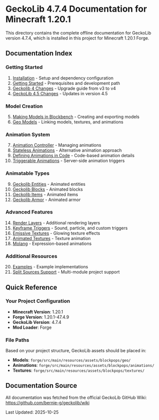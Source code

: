 # GeckoLib 4.7.4 Documentation for Minecraft 1.20.1

This directory contains the complete offline documentation for GeckoLib version 4.7.4, which is installed in this project for Minecraft 1.20.1 Forge.

## Documentation Index

### Getting Started
1. [Installation](01-Installation.md) - Setup and dependency configuration
2. [Getting Started](02-Getting-Started.md) - Prerequisites and development path
3. [Geckolib 4 Changes](03-Geckolib-4-Changes.md) - Upgrade guide from v3 to v4
4. [GeckoLib 4.5 Changes](04-GeckoLib-4.5-Changes.md) - Updates in version 4.5

### Model Creation
5. [Making Models in Blockbench](05-Making-Models-Blockbench.md) - Creating and exporting models
6. [Geo Models](06-Geo-Models.md) - Linking models, textures, and animations

### Animation System
7. [Animation Controller](07-Animation-Controller.md) - Managing animations
8. [Stateless Animations](08-Stateless-Animations.md) - Alternative animation approach
13. [Defining Animations in Code](13-Defining-Animations-in-Code.md) - Code-based animation details
19. [Triggerable Animations](19-Triggerable-Animations.md) - Server-side animation triggers

### Animatable Types
9. [Geckolib Entities](09-Geckolib-Entities.md) - Animated entities
10. [Geckolib Blocks](10-Geckolib-Blocks.md) - Animated blocks
11. [Geckolib Items](11-Geckolib-Items.md) - Animated items
12. [Geckolib Armor](12-Geckolib-Armor.md) - Animated armor

### Advanced Features
14. [Render Layers](14-Render-Layers.md) - Additional rendering layers
15. [Keyframe Triggers](15-Keyframe-Triggers.md) - Sound, particle, and custom triggers
16. [Emissive Textures](16-Emissive-Textures.md) - Glowing texture effects
17. [Animated Textures](17-Animated-Textures.md) - Texture animation
18. [Molang](18-Molang.md) - Expression-based animations

### Additional Resources
20. [Examples](20-Examples.md) - Example implementations
21. [Split Sources Support](21-Split-Sources-Support.md) - Multi-module project support

## Quick Reference

### Your Project Configuration
- **Minecraft Version**: 1.20.1
- **Forge Version**: 1.20.1-47.4.9
- **GeckoLib Version**: 4.7.4
- **Mod Loader**: Forge

### File Paths
Based on your project structure, GeckoLib assets should be placed in:
- **Models**: `forge/src/main/resources/assets/blockpops/geo/`
- **Animations**: `forge/src/main/resources/assets/blockpops/animations/`
- **Textures**: `forge/src/main/resources/assets/blockpops/textures/`

## Documentation Source
All documentation was fetched from the official GeckoLib GitHub Wiki:
https://github.com/bernie-g/geckolib/wiki

Last Updated: 2025-10-25
